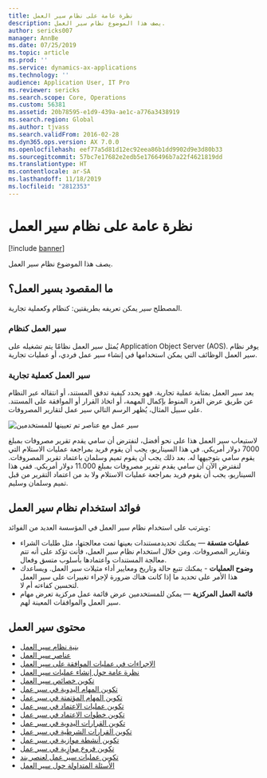 ```yaml
---
title: نظرة عامة على نظام سير العمل
description: يصف هذا الموضوع نظام سير العمل.
author: sericks007
manager: AnnBe
ms.date: 07/25/2019
ms.topic: article
ms.prod: ''
ms.service: dynamics-ax-applications
ms.technology: ''
audience: Application User, IT Pro
ms.reviewer: sericks
ms.search.scope: Core, Operations
ms.custom: 56381
ms.assetid: 20b78595-e1d9-439a-ae1c-a776a3438919
ms.search.region: Global
ms.author: tjvass
ms.search.validFrom: 2016-02-28
ms.dyn365.ops.version: AX 7.0.0
ms.openlocfilehash: eef77a5d81d12ec92eea86b1dd9902d9e3d80b33
ms.sourcegitcommit: 57bc7e17682e2edb5e1766496b7a22f4621819dd
ms.translationtype: HT
ms.contentlocale: ar-SA
ms.lasthandoff: 11/18/2019
ms.locfileid: "2812353"
---
```

# <a name="workflow-system-overview"></a>نظرة عامة على نظام سير العمل

[!include [banner](../includes/banner.md)]

يصف هذا الموضوع نظام سير العمل.

## <a name="what-is-workflow"></a>ما المقصود بسير العمل؟

المصطلح *سير* يمكن تعريفه بطريقتين: كنظام وكعملية تجارية.

### <a name="workflow-is-a-system"></a>سير العمل كنظام

يُمثل سير العمل نظامًا يتم تشغيله على Application Object Server (AOS).  يوفر نظام سير العمل الوظائف التي يمكن استخدامها في إنشاء سير عمل فردي، أو عمليات تجارية.

### <a name="workflow-is-a-business-process"></a>سير العمل كعملية تجارية

يعد سير العمل بمثابة عملية تجارية. فهو يحدد كيفية تدفق المستند، أو انتقاله عبر النظام عن طريق عرض الفرد المنوط بإكمال المهمة، أو اتخاذ القرار أو الموافقة على المستند. على سبيل المثال، يُظهر الرسم التالي سير عمل لتقارير المصروفات.

![سير عمل مع عناصر تم تعيينها للمستخدمين](./media/workflow_user.gif)

لاستيعاب سير العمل هذا على نحو أفضل، لنفترض أن سامي يقدم تقرير مصروفات بمبلغ 7000 دولار أمريكي. في هذا السيناريو، يجب أن يقوم فريد بمراجعة عمليات الاستلام التي يقوم سامي بتوجيهها له. بعد ذلك يجب أن يقوم تميم وسلمان باعتماد تقرير المصروفات. لنفترض الآن أن سامي يقدم تقرير مصروفات بمبلغ 11.000 دولار أمريكي. ففي هذا السيناريو، يجب أن يقوم فريد بمراجعة عمليات الاستلام ولا بد من اعتماد التقرير من قبل تميم وسلمان وسليم.

## <a name="benefits-of-using-the-workflow-system"></a> فوائد استخدام نظام سير العمل

ويترتب على استخدام نظام سير العمل في المؤسسة العديد من الفوائد:

- **عمليات متسقة** — يمكنك تحديدمستندات بعينها تمت معالجتها، مثل طلبات الشراء وتقارير المصروفات. ومن خلال استخدام نظام سير العمل، فأنت تؤكد على أنه تتم معالجة المستندات واعتمادها بأسلوب متسق وفعال.
- **وضوح العمليات** - يمكنك تتبع حالة وتاريخ ومعايير أداء مثيلات سير العمل. ويساعدك هذا الأمر على تحديد ما إذا كانت هناك ضرورة لإجراء تغييرات على سير العمل لتحسين كفاءته أم لا.
- **قائمة العمل المركزية** — يمكن للمستخدمين عرض قائمة عمل مركزية تعرض مهام سير العمل والموافقات المعينة لهم.


## <a name="workflow-content"></a>محتوى سير العمل

+ [بنية نظام سير العمل](workflow-system-architecture.md)
+ [عناصر سير العمل](workflow-elements.md)
+ [الإجراءات في عمليات الموافقة على سير العمل](workflow-actions.md)
+ [نظرة عامة حول إنشاء عمليات سير العمل](create-workflow.md)
+ [تكوين خصائص سير العمل](configure-workflow-properties.md)
+ [تكوين المهام اليدوية في سير عمل](configure-manual-task-workflow.md)
+ [تكوين المهام المؤتمتة في سير عمل](configure-automated-task-workflow.md)
+ [تكوين عمليات الاعتماد في سير عمل](configure-approval-process-workflow.md)
+ [تكوين خطوات الاعتماد في سير عمل](configure-approval-step-workflow.md)
+ [تكوين القرارات اليدوية في سير عمل](configure-manual-decision-workflow.md)
+ [تكوين القرارات الشرطية في سير عمل‬](configure-conditional-decision-workflow.md)
+ [تكوين أنشطة موازية في سير عمل](configure-parallel-activity-workflow.md)
+ [تكوين فروع موازٍية في سير عمل](configure-parallel-branch-workflow.md)
+ [تكوين عمليات سير عمل لعنصر بند](configure-line-item-workflow.md)
+ [الأسئلة المتداولة حول سير العمل](workflow-FAQ.md)
